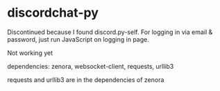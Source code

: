 # discordchat-py

Discontinued because I found discord.py-self. For logging in via email & password, just run JavaScript on logging in page.

Not working yet

dependencies: zenora, websocket-client, requests, urllib3

requests and urllib3 are in the dependencies of zenora
